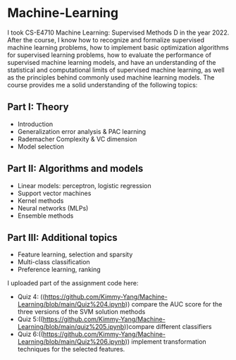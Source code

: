 # Machine-Learning

I took CS-E4710 Machine Learning: Supervised Methods D in the year 2022. After the course, I know how to recognize and formalize supervised machine learning problems, how to implement basic optimization algorithms for supervised learning problems, how to evaluate the performance of supervised machine learning models, and have an understanding of the statistical and computational limits of supervised machine learning, as well as the principles behind commonly used machine learning models. The course provides me a solid understanding of the following topics:
 
## Part I: Theory 

- Introduction
- Generalization error analysis & PAC learning
- Rademacher Complexity & VC dimension
- Model selection
## Part II: Algorithms and models 

- Linear models: perceptron, logistic regression
- Support vector machines
- Kernel methods
- Neural networks (MLPs)
- Ensemble methods

## Part III: Additional topics

- Feature learning, selection and sparsity
- Multi-class classification
- Preference learning, ranking

I uploaded part of the assignment code here:

- Quiz 4: ((https://github.com/Kimmy-Yang/Machine-Learning/blob/main/Quiz%204.ipynb)) compare the AUC score for the three versions of the SVM solution methods 
- Quiz 5:((https://github.com/Kimmy-Yang/Machine-Learning/blob/main/quiz%205.ipynb))compare different classifiers  
- Quiz 6:((https://github.com/Kimmy-Yang/Machine-Learning/blob/main/Quiz%206.ipynb)) implement transformation techniques for the selected features. 
